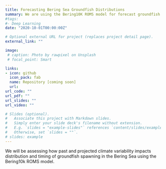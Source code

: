 ```yaml
---
title: Forecasting Bering Sea Groundfish Distributions
summary: We are using the Bering10K ROMS model for forecast groundfish distributions in the Bering Sea
#tags:
#- Deep Learning
date: "2020-10-01T00:00:00Z"

# Optional external URL for project (replaces project detail page).
external_link: ""

image:
 # caption: Photo by rawpixel on Unsplash
 # focal_point: Smart

links:
- icon: github
  icon_pack: fab
  name: Repository [coming soon]
  url: 
url_code: ""
url_pdf: ""
url_slides: ""
url_video: ""

# Slides (optional).
#   Associate this project with Markdown slides.
#   Simply enter your slide deck's filename without extension.
#   E.g. `slides = "example-slides"` references `content/slides/example-slides.md`.
#   Otherwise, set `slides = ""`.
# slides: example
---
```


We will be assessing how past and projected climate variability impacts distribution and timing of groundfish spawning in the Bering Sea using the Bering10k ROMS model. 
